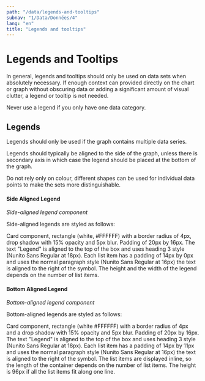 ```yaml
---
path: "/data/legends-and-tooltips"
subnav: "1/Data/Données/4"
lang: "en"
title: "Legends and tooltips"
---
```


# Legends and Tooltips

In general, legends and tooltips should only be used on data sets when absolutely necessary. If enough context can provided directly on the chart or graph without obscuring data or adding a significant amount of visual clutter, a legend or tooltip is not needed.

Never use a legend if you only have one data category.

## Legends

Legends should only be used if the graph contains multiple data series.

Legends should typically be aligned to the side of the graph, unless there is secondary axis in which case the legend should be placed at the bottom of the graph.

Do not rely only on colour, different shapes can be used for individual data points to make the sets more distinguishable.

#### Side Aligned Legend

*Side-aligned legend component*

Side-aligned legends are styled as follows:

Card component, rectangle (white, <badge style="background-color: #FFFFFF;color:black">#FFFFFF</badge>) with a border radius of 4px, drop shadow with 15% opacity and 5px blur. Padding of 20px by 16px. The text "Legend" is aligned to the top of the box and uses heading 3 style (Nunito Sans Regular at 18px). Each list item has a padding of 14px by 0px and uses the normal paragraph style (Nunito Sans Regular at 16px) the text is aligned to the right of the symbol. The height and the width of the legend depends on the number of list items.

#### Bottom Aligned Legend

*Bottom-aligned legend component*

Bottom-aligned legends are styled as follows:

Card component, rectangle (white <badge style="background-color: #FFFFFF;color:black">#FFFFFF</badge>) with a border radius of 4px and a drop shadow with 15% opacity and 5px blur. Padding of 20px by 16px. The text "Legend" is aligned to the top of the box and uses heading 3 style (Nunito Sans Regular at 18px). Each list item has a padding of 14px by 11px and uses the normal paragraph style (Nunito Sans Regular at 16px) the text is aligned to the right of the symbol. The list items are displayed inline, so the length of the container depends on the number of list items. The height is 96px if all the list items fit along one line.
